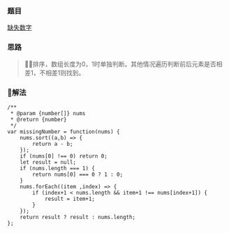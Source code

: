 ### 题目

[缺失数字](https://leetcode-cn.com/problems/missing-number/description/)

### 思路

> 排序，数组长度为0，1时单独判断。其他情况遍历判断前后元素是否相差1，不相差1则找到。

### 解法

```
/**
 * @param {number[]} nums
 * @return {number}
 */
var missingNumber = function(nums) {
    nums.sort((a,b) => {
        return a - b;
    });
    if (nums[0] !== 0) return 0;
    let result = null;
    if (nums.length === 1) {
        return nums[0] === 0 ? 1 : 0;
    }
    nums.forEach((item ,index) => {
        if (index+1 < nums.length && item+1 !== nums[index+1]) {
            result = item+1;
        }
    });
    return result ? result : nums.length;
};
```
